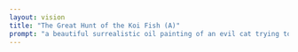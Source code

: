 ```yaml
---
layout: vision
title: "The Great Hunt of the Koi Fish (A)"
prompt: "a beautiful surrealistic oil painting of an evil cat trying to kill a japanese koi fish"
---
```



